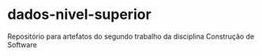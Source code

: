# dados-nivel-superior
Repositório para artefatos do segundo trabalho da disciplina Construção de Software
